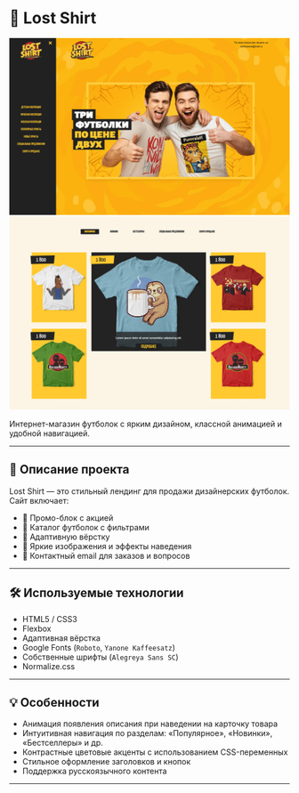 # 🧥 Lost Shirt

![Скрин](./Скрин_главного_экрана.png)
![Скрин2](./Скрин_раздела_с_товарами.png)

Интернет-магазин футболок с ярким дизайном, классной анимацией и удобной навигацией.

---

## 📌 Описание проекта

Lost Shirt — это стильный лендинг для продажи дизайнерских футболок. Сайт включает:

- 🎯 Промо-блок с акцией
- 🛒 Каталог футболок с фильтрами
- 🧩 Адаптивную вёрстку
- 🌈 Яркие изображения и эффекты наведения
- 📧 Контактный email для заказов и вопросов

---

## 🛠️ Используемые технологии

- HTML5 / CSS3
- Flexbox
- Адаптивная вёрстка
- Google Fonts (`Roboto`, `Yanone Kaffeesatz`)
- Собственные шрифты (`Alegreya Sans SC`)
- Normalize.css

---

## 💡 Особенности

- Анимация появления описания при наведении на карточку товара
- Интуитивная навигация по разделам: «Популярное», «Новинки», «Бестселлеры» и др.
- Контрастные цветовые акценты с использованием CSS-переменных
- Стильное оформление заголовков и кнопок
- Поддержка русскоязычного контента

---
